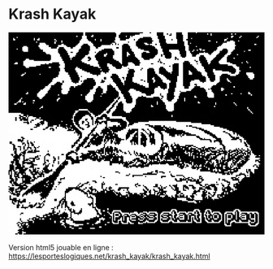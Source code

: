 # Krash Kayak

![Krash Kayak](res/krash_kayak_affiche_promo.png)

Version html5 jouable en ligne : https://lesporteslogiques.net/krash_kayak/krash_kayak.html

